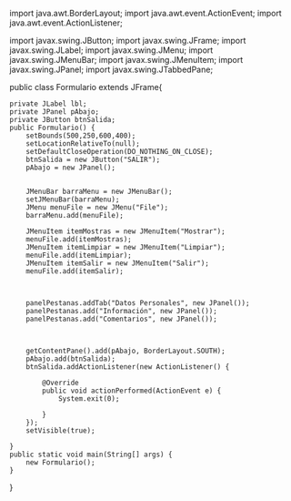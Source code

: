 import java.awt.BorderLayout;
import java.awt.event.ActionEvent;
import java.awt.event.ActionListener;

import javax.swing.JButton;
import javax.swing.JFrame;
import javax.swing.JLabel;
import javax.swing.JMenu;
import javax.swing.JMenuBar;
import javax.swing.JMenuItem;
import javax.swing.JPanel;
import javax.swing.JTabbedPane;

public class Formulario extends JFrame{

	private JLabel lbl;
	private JPanel pAbajo;
	private JButton btnSalida;
	public Formulario() {
		setBounds(500,250,600,400);
		setLocationRelativeTo(null);
		setDefaultCloseOperation(DO_NOTHING_ON_CLOSE);
		btnSalida = new JButton("SALIR");
		pAbajo = new JPanel();
		
		
		JMenuBar barraMenu = new JMenuBar();
		setJMenuBar(barraMenu);
		JMenu menuFile = new JMenu("File");
		barraMenu.add(menuFile);
		
		JMenuItem itemMostras = new JMenuItem("Mostrar");
		menuFile.add(itemMostras);
		JMenuItem itemLimpiar = new JMenuItem("Limpiar");
		menuFile.add(itemLimpiar);
		JMenuItem itemSalir = new JMenuItem("Salir");
		menuFile.add(itemSalir);
		
		
	
		panelPestanas.addTab("Datos Personales", new JPanel());
		panelPestanas.add("Información", new JPanel());
		panelPestanas.add("Comentarios", new JPanel());
		
		
		
		getContentPane().add(pAbajo, BorderLayout.SOUTH);
		pAbajo.add(btnSalida);
		btnSalida.addActionListener(new ActionListener() {
			
			@Override
			public void actionPerformed(ActionEvent e) {
				System.exit(0);
				
			}
		});
		setVisible(true);
		
	}
	public static void main(String[] args) {
		new Formulario();
	}
}
